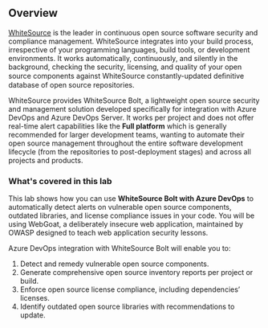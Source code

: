 ## Overview

[WhiteSource](https://www.whitesourcesoftware.com/) is the leader in continuous open source software security and compliance management. WhiteSource integrates into your build process, irrespective of your programming languages, build tools, or development environments. It works automatically, continuously, and silently in the background, checking the security, licensing, and quality of your open source components against WhiteSource constantly-updated deﬁnitive database of open source repositories.

WhiteSource provides WhiteSource Bolt, a lightweight open source security and management solution developed specifically for integration with Azure DevOps and Azure DevOps Server. It works per project and does not offer real-time alert capabilities like the **Full platform**  which is generally recommended for larger development teams, wanting to automate their open source management throughout the entire software development lifecycle (from the repositories to post-deployment stages) and across all projects and products.

### What's covered in this lab

This lab shows how you can use **WhiteSource Bolt with Azure DevOps** to automatically detect alerts on vulnerable open source components, outdated libraries, and license compliance issues in your code. You will be using WebGoat, a deliberately insecure web application, maintained by OWASP designed to teach web application security lessons.

Azure DevOps integration with WhiteSource Bolt will enable you to:

1. Detect and remedy vulnerable open source components.
1. Generate comprehensive open source inventory reports per project or build.
1. Enforce open source license compliance, including dependencies’ licenses.
1. Identify outdated open source libraries with recommendations to update.

